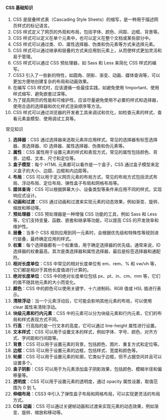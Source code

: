 <!--
 * @Author: Shu Binqi
 * @Date: 2023-04-01 23:34:36
 * @LastEditors: Shu Binqi
 * @LastEditTime: 2023-04-02 09:51:38
 * @Description: CSS 基础知识扫盲
 * @Version: 1.0.0
 * @FilePath: \interviewQuestions\前端基础\CSS\CSS扫盲.md
-->

#### CSS 基础知识

1. CSS 是层叠样式表（Cascading Style Sheets）的缩写，是一种用于描述网页样式的标记语言。
1. CSS 样式定义了网页的外观和布局，包括字体、颜色、间距、边框、背景等。
1. CSS 样式可以定义在单个元素中，也可以定义在整个文档或某些部分中。
1. CSS 样式可以通过类、ID、属性选择器、伪类和伪元素等方式来选择元素。
1. CSS 样式可以通过继承和层叠的方式来应用到元素上，从而使样式更加灵活和易于管理。
1. CSS 样式可以通过 CSS 预处理器，如 Sass 和 Less 来简化 CSS 样式的编写。
1. CSS3 引入了一些新的特性，如圆角、阴影、渐变、动画、媒体查询等，可以更加方便地创建复杂的布局和动画效果。
1. 在编写 CSS 样式时，应该遵循一些最佳实践，如避免使用 !important、使用样式缩写、避免嵌套过深等。
1. 为了提高网页的性能和可维护性，应该尽量避免使用不必要的样式和选择器，使用合适的选择器和优化样式渲染顺序等方法。
1. CSS 样式可以通过浏览器的开发者工具来调试和优化，如检查元素的样式、查看元素盒模型、使用调试工具等。

常见知识

1. **选择器**：CSS 通过选择器来选取元素并应用样式。常见的选择器有标签选择器、类选择器、ID 选择器、属性选择器、伪类和伪元素等。
1. **属性**：CSS 属性用于设置元素的样式和表现方式，常见的属性包括颜色、背景、边框、文本、尺寸和定位等。
1. **盒子模型**：每个 HTML 元素都可以看作是一个盒子，CSS 通过盒子模型来定义盒子的大小、边距、边框和内边距等。
1. **布局**：CSS 可以用于定义网页元素的布局方式，常见的布局方式包括流式布局、浮动布局、定位布局、弹性盒子布局和网格布局等。
1. **媒体查询**：CSS 可以根据屏幕大小、设备类型等条件来应用不同的样式，实现响应式设计。
1. **动画和过渡**：CSS 通过动画和过渡来实现元素的动态效果，例如渐变、旋转、缩放和移动等。
1. **预处理器**：CSS 预处理器是一种增强 CSS 功能的工具，例如 Sass 和 Less 等，它们支持变量、函数、嵌套和继承等功能，可以提高 CSS 的开发效率和维护性。
1. **层叠**：当多个 CSS 规则应用到同一元素时，会根据优先级和特殊性等规则进行层叠，最终确定应用的样式。
1. **权重**：每个选择器都有一个权重值，用于确定选择器的优先级。通常来说，ID 选择器的权重最高，其次是类选择器和属性选择器，最后是标签选择器和通配符。
1. **相对长度单位**：CSS 中常见的相对长度单位有 em、rem、% 和 vw/vh 等，它们都是相对于其他长度值进行计算的。
1. **绝对长度单位**：CSS 中的绝对长度单位包括 px、pt、in、cm、mm 等，它们的值不随其他元素的大小而变化。
1. **颜色**：CSS 中的颜色可以使用关键字、十六进制码、RGB 值或 HSL 值进行表示。
1. **清除浮动**：当一个元素浮动后，它可能会影响其他元素的布局，可以使用 clear 属性来清除浮动。
1. **块级元素和行内元素**：CSS 中的元素可以分为块级元素和行内元素，它们的布局和样式表现方式不同。
1. **行高**：行高指的是一行文本的高度，它可以通过 line-height 属性进行设置。
1. **文本样式**：CSS 可以用于设置文本的样式，例如字体、字号、颜色、对齐方式、字间距和行间距等。
1. **背景**：CSS 可以用于设置元素的背景，包括颜色、图片、重复方式和定位等。
1. **边框**：CSS 可以用于设置元素的边框，包括样式、宽度和颜色等。
1. **轮廓**：CSS 可以用于设置元素的轮廓，它类似于边框，但不占据空间并且可以设置多个。
1. **盒子阴影**：CSS 可以用于为元素添加盒子阴影效果，包括颜色、模糊半径和偏移量等。
1. **透明度**：CSS 可以用于设置元素的透明度，通过 opacity 属性设置，取值范围为 0 到 1。
1. **伸缩布局**：CSS3 中引入了弹性盒子布局和网格布局，可以实现更灵活的布局方式。
1. **CSS 动画**：CSS 可以通过关键帧动画和过渡来实现元素的动态效果，例如渐变、旋转、缩放和移动等。
